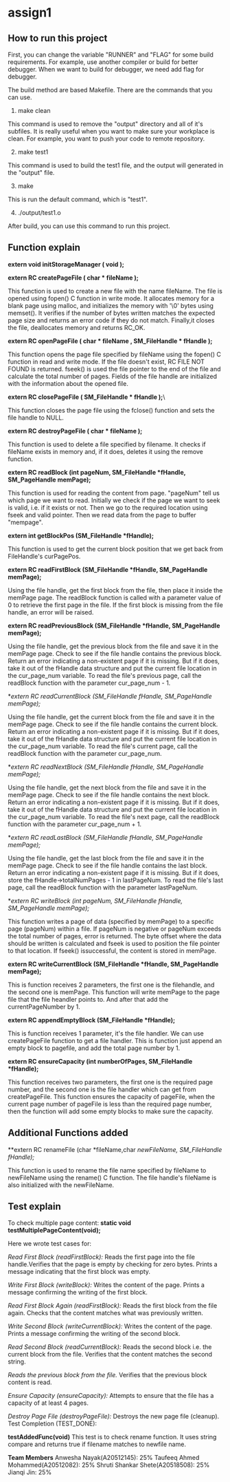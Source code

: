 # assign1

## How to run this project

First, you can change the variable "RUNNER" and "FLAG" for some build requirements. For example, use another compiler or build for better debugger. When we want to build for debugger, we need add flag for debugger.

The build method are based Makefile. There are the commands that you can use.

1) make clean

This command is used to remove the "output" directory and all of it's subfiles. It is really useful when you want to make sure your workplace is clean. For example, you want to push your code to remote repository.

2) make test1

This command is used to build the test1 file, and the output will generated in the "output" file.


3) make

This is run the default command, which is "test1".

4) ./output/test1.o

After build, you can use this command to run this project.


## Function explain

**extern void initStorageManager ( void );**

**extern RC createPageFile ( char * fileName );**

This function is used to create a new file with the name fileName. The file is opened using fopen() C function in write mode.  It allocates memory for a blank page using malloc, and initializes the memory with '\0' bytes using memset(). It verifies if the number of bytes written matches the expected page size and returns an error code if they do not match. Finally,it closes the file, deallocates memory and returns RC_OK.

**extern RC openPageFile ( char * fileName , SM_FileHandle * fHandle );**

This function opens the page file specified by fileName using the fopen() C function in read and write mode. If the file doesn't exist, RC FILE NOT FOUND is returned. fseek() is used the file pointer to the end of the file and calculate the total number of pages. Fields of the file handle are initialized with the information about the opened file.


**extern RC closePageFile ( SM_FileHandle * fHandle );**\

This function closes the page file using the fclose() function and sets the file handle to NULL. 

**extern RC destroyPageFile ( char * fileName );**

This function is used to delete a file specified by filename. It checks if fileName exists in memory and, if it does, deletes it using the remove function. 

**extern RC readBlock (int pageNum, SM_FileHandle \*fHandle, SM_PageHandle memPage);**

This function is used for reading the content from page. "pageNum" tell us which page we want to read. Initially we check if the page we want to seek is valid, i.e. if it exists or not. Then we go to the required location using fseek and valid pointer. Then we read data from the page to buffer "mempage".

**extern int getBlockPos (SM_FileHandle \*fHandle);**

This function is used to get the current block position that we get back from FileHandle's curPagePos.

**extern RC readFirstBlock (SM_FileHandle \*fHandle, SM_PageHandle memPage);**

Using the file handle, get the first block from the file, then place it inside the memPage page. The readBlock function is called with a parameter value of 0 to retrieve the first page in the file. If the first block is missing from the file handle, an error will be raised.

**extern RC readPreviousBlock (SM_FileHandle \*fHandle, SM_PageHandle memPage);**

Using the file handle, get the previous block from the file and save it in the memPage page. Check to see if the file handle contains the previous block. Return an error indicating a non-existent page if it is missing. But if it does, take it out of the fHandle data structure and put the current file location in the cur_page_num variable. To read the file's previous page, call the readBlock function with the parameter cur_page_num - 1.

**extern RC readCurrentBlock (SM_FileHandle *fHandle, SM_PageHandle memPage);**

Using the file handle, get the current block from the file and save it in the memPage page. Check to see if the file handle contains the current block. Return an error indicating a non-existent page if it is missing. But if it does, take it out of the fHandle data structure and put the current file location in the cur_page_num variable. To read the file's current page, call the readBlock function with the parameter cur_page_num.

**extern RC readNextBlock (SM_FileHandle *fHandle, SM_PageHandle memPage);**

Using the file handle, get the next block from the file and save it in the memPage page. Check to see if the file handle contains the next block. Return an error indicating a non-existent page if it is missing. But if it does, take it out of the fHandle data structure and put the current file location in the cur_page_num variable. To read the file's next page, call the readBlock function with the parameter cur_page_num + 1.

**extern RC readLastBlock (SM_FileHandle *fHandle, SM_PageHandle memPage);**

Using the file handle, get the last block from the file and save it in the memPage page. Check to see if the file handle contains the last block. Return an error indicating a non-existent page if it is missing. But if it does, store the fHandle->totalNumPages - 1 in lastPageNum. To read the file's last page, call the readBlock function with the parameter lastPageNum.

**extern RC writeBlock (int pageNum, SM_FileHandle *fHandle, SM_PageHandle memPage);**

This function writes a page of data (specified by memPage) to a specific page (pageNum) within a file. If pageNum is negative or pageNum exceeds the total number of pages, error is returned. The byte offset where the data should be written is calculated and fseek is used to position the file pointer to that location. If fseek() issuccessful, the content is stored in memPage.

**extern RC writeCurrentBlock (SM_FileHandle \*fHandle, SM_PageHandle memPage);**

This is function receives 2 parameters, the first one is the filehandle, and the second one is memPage.
This function will write memPage to the page file that the file heandler points to. And after that add the currentPageNumber by 1.

**extern RC appendEmptyBlock (SM_FileHandle \*fHandle);**

This is function receives 1 parameter, it's the file handler. We can use createPageFile function to get a file handler.
This is function just append an empty block to pagefile, and add the total page number by 1.

**extern RC ensureCapacity (int numberOfPages, SM_FileHandle \*fHandle);**

This function receives two parameters, the first one is the required page number, and the second one is the file handler which can get from createPageFile.
This function ensures the capacity of pageFile, when the current page number of pageFile is less than the required page number, then the function will add some empty blocks to make sure the capacity.

## Additional Functions added

**extern RC renameFile (char *fileName,char *newFileName, SM_FileHandle *fHandle);**

This function is used to rename the file name specified by fileName to newFileName using the rename() C function. The file handle's fileName is also initialized with the newFileName.

## Test explain

To check multiple page content:
**static void testMultiplePageContent(void);**

Here we wrote test cases for:

*Read First Block (readFirstBlock):*
Reads the first page into the file handle.Verifies that the page is empty by checking for zero bytes. Prints a message indicating that the first block was empty.

*Write First Block (writeBlock):*
Writes the content of the page. Prints a message confirming the writing of the first block.

*Read First Block Again (readFirstBlock):*
Reads the first block from the file again. Checks that the content matches what was previously written.

*Write Second Block (writeCurrentBlock):*
Writes the content of the page. Prints a message confirming the writing of the second block.

*Read Second Block (readCurrentBlock):*
Reads the second block i.e. the current block from the file. Verifies that the content matches the second string.

*Reads the previous block from the file.*
Verifies that the previous block content is read. 

*Ensure Capacity (ensureCapacity):*
Attempts to ensure that the file has a capacity of at least 4 pages.

*Destroy Page File (destroyPageFile):*
Destroys the new page file (cleanup). Test Completion (TEST_DONE):

**testAddedFunc(void)**
This test is to check rename function. It uses string compare and returns true if filename matches to newfile name.

**Team Members**
Anwesha Nayak(A20512145): 25%
Taufeeq Ahmed Mohammed(A20512082): 25%
Shruti Shankar Shete(A20518508): 25%
Jianqi Jin: 25%

